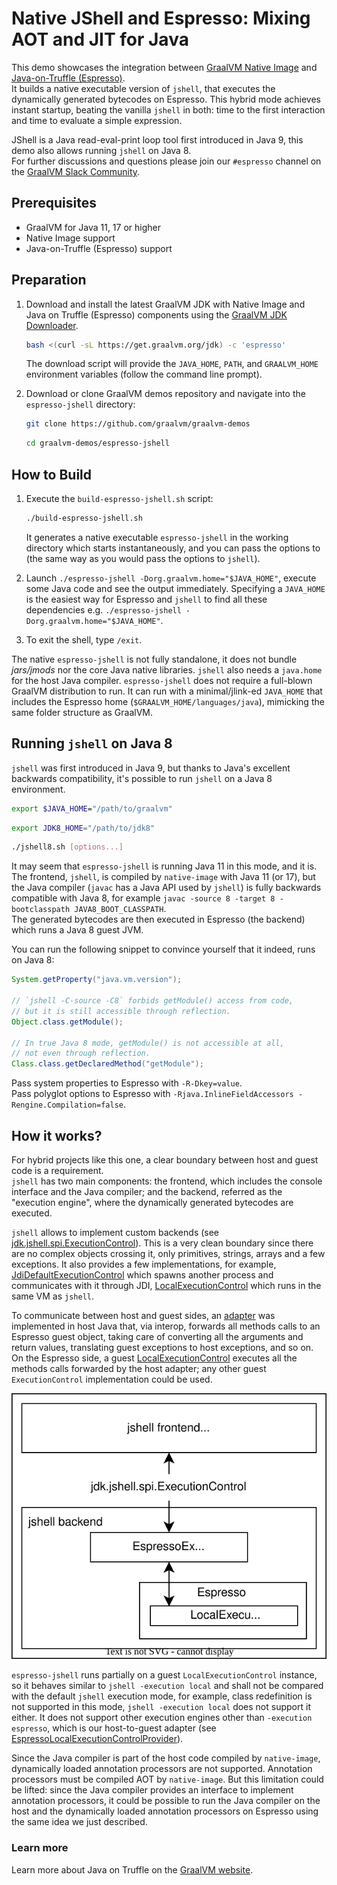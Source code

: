 # Native JShell and Espresso: Mixing AOT and JIT for Java

This demo showcases the integration between [GraalVM Native Image](https://www.graalvm.org/reference-manual/native-image/) and [Java-on-Truffle (Espresso)](https://www.graalvm.org/reference-manual/java-on-truffle/).  
It builds a native executable version of `jshell`, that executes the dynamically generated bytecodes on Espresso. This hybrid mode achieves instant startup, beating the vanilla `jshell` in both: time to the first interaction and time to evaluate a simple expression.

JShell is a Java read-eval-print loop tool first introduced in Java 9, this demo also allows running `jshell` on Java 8.  
For further discussions and questions please join our `#espresso` channel on the [GraalVM Slack Community](https://graalvm.slack.com/).

## Prerequisites

- GraalVM for Java 11, 17 or higher
- Native Image support
- Java-on-Truffle (Espresso) support

## Preparation

1. Download and install the latest GraalVM JDK with Native Image and Java on Truffle (Espresso) components using the [GraalVM JDK Downloader](https://github.com/graalvm/graalvm-jdk-downloader).
    ```bash
    bash <(curl -sL https://get.graalvm.org/jdk) -c 'espresso'
    ```
    The download script will provide the `JAVA_HOME`, `PATH`, and `GRAALVM_HOME` environment variables (follow the command line prompt).

2. Download or clone GraalVM demos repository and navigate into the `espresso-jshell` directory:
    ```bash
    git clone https://github.com/graalvm/graalvm-demos
    ```
    ```bash
    cd graalvm-demos/espresso-jshell
    ```

## How to Build

1. Execute the `build-espresso-jshell.sh` script:
    ```bash
    ./build-espresso-jshell.sh
    ```
    It generates a native executable `espresso-jshell` in the working directory which starts instantaneously, and you can pass the options to (the same way as you would pass the options to `jshell`).

2. Launch `./espresso-jshell -Dorg.graalvm.home="$JAVA_HOME"`, execute some Java code and see the output immediately.
    Specifying a `JAVA_HOME` is the easiest way for Espresso and `jshell` to find all these dependencies e.g. `./espresso-jshell -Dorg.graalvm.home="$JAVA_HOME"`.  

3. To exit the shell, type `/exit`.

The native `espresso-jshell` is not fully standalone, it does not bundle _jars/jmods_ nor the core Java native libraries. `jshell` also needs a `java.home` for the host Java compiler. `espresso-jshell` does not require a full-blown GraalVM distribution to run. It can run with a minimal/jlink-ed `JAVA_HOME` that includes the Espresso home (`$GRAALVM_HOME/languages/java`), mimicking the same folder structure as GraalVM.

## Running `jshell` on Java 8

`jshell` was first introduced in Java 9, but thanks to Java's excellent backwards compatibility, it's possible to run `jshell` on a Java 8 environment.

```bash
export $JAVA_HOME="/path/to/graalvm"
```
```bash
export JDK8_HOME="/path/to/jdk8"
```
```bash
./jshell8.sh [options...]
```

It may seem that `espresso-jshell` is running Java 11 in this mode, and it is.  
The frontend, `jshell`, is compiled by `native-image` with Java 11 (or 17), but the Java compiler (`javac` has a Java API used by `jshell`) is fully backwards compatible with Java 8, for example `javac -source 8 -target 8 -bootclasspath JAVA8_BOOT_CLASSPATH`.  
The generated bytecodes are then executed in Espresso (the backend) which runs a Java 8 guest JVM.

You can run the following snippet to convince yourself that it indeed, runs on Java 8:
```java
System.getProperty("java.vm.version");

// `jshell -C-source -C8` forbids getModule() access from code,
// but it is still accessible through reflection.
Object.class.getModule();

// In true Java 8 mode, getModule() is not accessible at all,
// not even through reflection.
Class.class.getDeclaredMethod("getModule");
```

Pass system properties to Espresso with `-R-Dkey=value`.  
Pass polyglot options to Espresso with `-Rjava.InlineFieldAccessors -Rengine.Compilation=false`.

## How it works?

For hybrid projects like this one, a clear boundary between host and guest code is a requirement.  
`jshell` has two main components: the frontend, which includes the console interface and the Java compiler; and the backend, referred as the "execution engine", where the dynamically generated bytecodes are executed.

`jshell` allows to implement custom backends (see [jdk.jshell.spi.ExecutionControl](https://docs.oracle.com/en/java/javase/11/docs/api/jdk.jshell/jdk/jshell/spi/ExecutionControl.html)). This is a very clean boundary since there are no complex objects crossing it, only primitives, strings, arrays and a few exceptions. It also provides a few implementations, for example, [JdiDefaultExecutionControl](https://docs.oracle.com/en/java/javase/11/docs/api/jdk.jshell/jdk/jshell/execution/JdiDefaultExecutionControl.html) which spawns another process and communicates with it through JDI, [LocalExecutionControl](https://docs.oracle.com/en/java/javase/11/docs/api/jdk.jshell/jdk/jshell/execution/LocalExecutionControl.html) which runs in the same VM as `jshell`.

To communicate between host and guest sides, an [adapter](https://github.com/mukel/graalvm-demos/blob/master/espresso-jshell/src/main/java/com/oracle/truffle/espresso/jshell/EspressoExecutionControl.java) was implemented in host Java that, via interop, forwards all methods calls to an Espresso guest object, taking care of converting all the arguments and return values, translating guest exceptions to host exceptions, and so on.  
On the Espresso side, a guest [LocalExecutionControl](https://docs.oracle.com/en/java/javase/11/docs/api/jdk.jshell/jdk/jshell/execution/LocalExecutionControl.html) executes all the methods calls forwarded by the host adapter; any other guest `ExecutionControl` implementation could be used.

<p align="center">
    <img src="./diagram.svg">
</p>

`espresso-jshell` runs partially on a guest `LocalExecutionControl` instance, so it behaves similar to `jshell -execution local` and shall not be compared with the default `jshell` execution mode, for example, class redefinition is not supported in this mode, `jshell -execution local` does not support it either. It does not support other execution engines other than `-execution espresso`, which is our host-to-guest adapter (see [EspressoLocalExecutionControlProvider](https://github.com/graalvm/graalvm-demos/blob/master/espresso-jshell/src/main/java/com/oracle/truffle/espresso/jshell/EspressoLocalExecutionControlProvider.java)).

Since the Java compiler is part of the host code compiled by `native-image`, dynamically loaded annotation processors are not supported. Annotation processors must be compiled AOT by `native-image`. But this limitation could be lifted: since the Java compiler provides an interface to implement annotation processors, it could be possible to run the Java compiler on the host and the dynamically loaded annotation processors on Espresso using the same idea we just described.

### Learn more

Learn more about Java on Truffle on the [GraalVM website](https://www.graalvm.org/latest/reference-manual/java-on-truffle/).